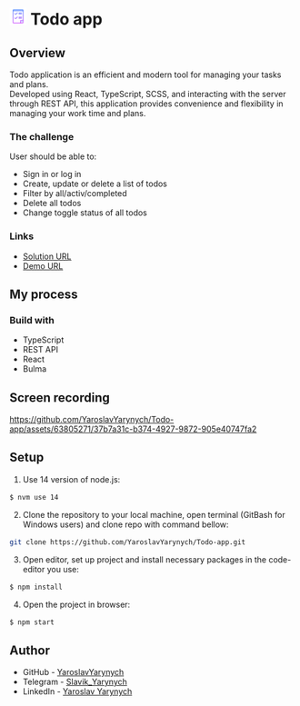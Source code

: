 # <img src="./src/../public/icons/todo-icon.png" alt="Todo Icon" width="30" height="30"> Todo app

## Overview

Todo application is an efficient and modern tool for managing your tasks and plans.<br>
Developed using React, TypeScript, SCSS, and interacting with the server through REST API, this application provides convenience and flexibility in managing your work time and plans.

### The challenge

User should be able to:

- Sign in or log in
- Create, update or delete a list of todos
- Filter by all/activ/completed
- Delete all todos
- Change toggle status of all todos

### Links

- [Solution URL](https://github.com/YaroslavYarynych/Todo-app)
- [Demo URL](https://yaroslavyarynych.github.io/Todo-app/)

## My process

### Build with

- TypeScript
- REST API
- React
- Bulma

## Screen recording


https://github.com/YaroslavYarynych/Todo-app/assets/63805271/37b7a31c-b374-4927-9872-905e40747fa2



## Setup

1. Use 14 version of node.js: <br>

```sh
$ nvm use 14
```

2. Clone the repository to your local machine, open terminal (GitBash for Windows users) and clone repo with command bellow:

```sh
git clone https://github.com/YaroslavYarynych/Todo-app.git
```

3. Open editor, set up project and install necessary packages in the code-editor you use:

```sh
$ npm install
```

4. Open the project in browser:

```sh
$ npm start
```

## Author

- GitHub - [YaroslavYarynych](https://github.com/YaroslavYarynych)
- Telegram - [Slavik_Yarynych](https://t.me/Slavik_Yarynych)
- LinkedIn - [Yaroslav Yarynych](https://www.linkedin.com/in/yaroslav-yarynych-87856722a/)
